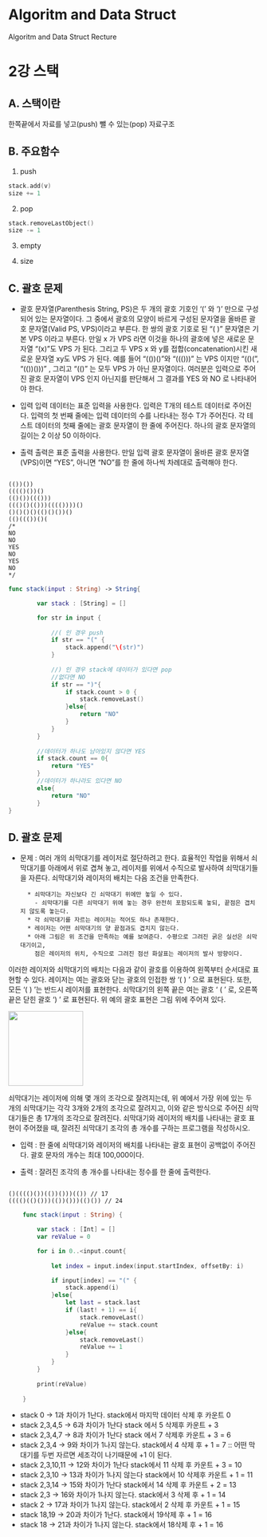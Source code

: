 # Algoritm and Data Struct
Algoritm and Data Struct Recture

2강 스택
===========
## A. 스택이란
한쪽끝에서 자료를 넣고(push) 뺄 수 있는(pop) 자료구조

## B. 주요함수
1. push
``` swift
stack.add(v)
size += 1
```
2. pop
``` swift
stack.removeLastObject()
size -= 1
```
3. empty

4. size

## C. 괄호 문제
* 괄호 문자열(Parenthesis String, PS)은 두 개의 괄호 기호인 ‘(’ 와 ‘)’ 만으로 구성되어 있는 문자열이다. 
그 중에서 괄호의 모양이 바르게 구성된 문자열을 올바른 괄호 문자열(Valid PS, VPS)이라고 부른다. 한 쌍의 괄호 기호로 된 “( )” 문자열은 기본 VPS 이라고 부른다. 
만일 x 가 VPS 라면 이것을 하나의 괄호에 넣은 새로운 문자열 “(x)”도 VPS 가 된다. 그리고 두 VPS x 와 y를 접합(concatenation)시킨 새로운 문자열 xy도 
VPS 가 된다. 예를 들어 “(())()”와 “((()))” 는 VPS 이지만 “(()(”, “(())()))” , 그리고 “(()” 는 모두 VPS 가 아닌 문자열이다. 
여러분은 입력으로 주어진 괄호 문자열이 VPS 인지 아닌지를 판단해서 그 결과를 YES 와 NO 로 나타내어야 한다. 

* 입력
입력 데이터는 표준 입력을 사용한다. 입력은 T개의 테스트 데이터로 주어진다. 입력의 첫 번째 줄에는 입력 데이터의 수를 나타내는 정수 T가 주어진다. 
각 테스트 데이터의 첫째 줄에는 괄호 문자열이 한 줄에 주어진다. 하나의 괄호 문자열의 길이는 2 이상 50 이하이다. 

* 출력
출력은 표준 출력을 사용한다. 만일 입력 괄호 문자열이 올바른 괄호 문자열(VPS)이면 “YES”, 아니면 “NO”를 한 줄에 하나씩 차례대로 출력해야 한다. 

<pre><code>
(())())
(((()())()
(()())((()))
((()()(()))(((())))()
()()()()(()()())()
(()((())()(
/*
NO
NO
YES
NO
YES
NO
*/
</pre></code>
``` swift
func stack(input : String) -> String{

        var stack : [String] = []

        for str in input {
            
            //( 인 경우 push
            if str == "(" {
                stack.append("\(str)")
            }
            
            //) 인 경우 stack에 데이터가 있다면 pop
            //없다면 NO
            if str == ")"{
                if stack.count > 0 {
                    stack.removeLast()
                }else{
                    return "NO"
                }
            }
        }
        
        //데이터가 하나도 남아있지 않다면 YES
        if stack.count == 0{
            return "YES"
        }
        //데이터가 하나라도 있다면 NO
        else{
            return "NO"
        }
}
```
## D. 괄호 문제

* 문제 : 여러 개의 쇠막대기를 레이저로 절단하려고 한다. 효율적인 작업을 위해서 쇠막대기를 아래에서 위로 겹쳐 놓고, 레이저를 위에서 수직으로 발사하여 쇠막대기들을 자른다. 쇠막대기와 레이저의 배치는 다음 조건을 만족한다.

        * 쇠막대기는 자신보다 긴 쇠막대기 위에만 놓일 수 있다. 
          - 쇠막대기를 다른 쇠막대기 위에 놓는 경우 완전히 포함되도록 놓되, 끝점은 겹치지 않도록 놓는다.
        * 각 쇠막대기를 자르는 레이저는 적어도 하나 존재한다.
        * 레이저는 어떤 쇠막대기의 양 끝점과도 겹치지 않는다. 
        * 아래 그림은 위 조건을 만족하는 예를 보여준다. 수평으로 그려진 굵은 실선은 쇠막대기이고, 
          점은 레이저의 위치, 수직으로 그려진 점선 화살표는 레이저의 발사 방향이다.

이러한 레이저와 쇠막대기의 배치는 다음과 같이 괄호를 이용하여 왼쪽부터 순서대로 표현할 수 있다.
레이저는 여는 괄호와 닫는 괄호의 인접한 쌍 ‘( ) ’ 으로 표현된다. 또한, 모든 ‘( ) ’는 반드시 레이저를 표현한다.
쇠막대기의 왼쪽 끝은 여는 괄호 ‘ ( ’ 로, 오른쪽 끝은 닫힌 괄호 ‘) ’ 로 표현된다. 
위 예의 괄호 표현은 그림 위에 주어져 있다.

<img src = "https://onlinejudgeimages.s3-ap-northeast-1.amazonaws.com/problem/10799/1.png?raw=true" height = 150>

쇠막대기는 레이저에 의해 몇 개의 조각으로 잘려지는데, 위 예에서 가장 위에 있는 두 개의 쇠막대기는 각각 3개와 2개의 조각으로 잘려지고, 이와 같은 방식으로 주어진 쇠막대기들은 총 17개의 조각으로 잘려진다. 
쇠막대기와 레이저의 배치를 나타내는 괄호 표현이 주어졌을 때, 잘려진 쇠막대기 조각의 총 개수를 구하는 프로그램을 작성하시오.

* 입력 : 한 줄에 쇠막대기와 레이저의 배치를 나타내는 괄호 표현이 공백없이 주어진다. 괄호 문자의 개수는 최대 100,000이다. 

* 출력 : 잘려진 조각의 총 개수를 나타내는 정수를 한 줄에 출력한다.

<pre><code>
()(((()())(())()))(()) // 17
(((()(()()))(())()))(()()) // 24
</pre></code>

``` swift
    func stack(input : String) {

        var stack : [Int] = []
        var reValue = 0

        for i in 0..<input.count{
            
            let index = input.index(input.startIndex, offsetBy: i)

            if input[index] == "(" {
                stack.append(i)
            }else{
                let last = stack.last
                if (last! + 1) == i{
                    stack.removeLast()
                    reValue += stack.count
                }else{
                    stack.removeLast()
                    reValue += 1
                }
            }
        }
        
        print(reValue)
        
    }
```
* stack 0 -> 1과 차이가 1난다. stack에서 마지막 데이터 삭제 후 카운트 0
* stack 2,3,4,5 -> 6과 차이가 1난다 stack 에서 5 삭제후 카운트 + 3
* stack 2,3,4,7 -> 8과 차이가 1난다 stack 에서 7 삭제후 카운트 + 3 = 6
* stack 2,3,4 -> 9와 차이가 1나지 않는다. stack에서 4 삭제 후 + 1 = 7 :: 어떤 막대기를 두번 자르면 세조각이 나기때문에 +1 이 된다.
* stack 2,3,10,11 -> 12와 차이가 1난다 stack에서 11 삭제 후 카운트 + 3 = 10
* stack 2,3,10 -> 13과 차이가 1나지 않는다 stack에서 10 삭제후 카운트 + 1 = 11
* stack 2,3,14 -> 15와 차이가 1난다 stack에서 14 삭제 후 카운트 + 2 = 13
* stack 2,3 -> 16와 차이가 1나지 않는다. stack에서 3 삭제 후 + 1 = 14
* stack 2 -> 17과 차이가 1나지 않는다. stack에서 2 삭제 후 카운트 + 1 = 15
* stack 18,19 -> 20과 차이가 1난다. stack에서 19삭제 후 + 1 = 16
* stack 18 -> 21과 차이가 1나지 않는다. stack에서 18삭제 후 + 1 = 16
